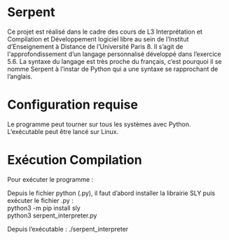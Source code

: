 # Serpent
Ce projet est réalisé dans le cadre des cours de L3 Interprétation et Compilation et Développement logiciel libre au sein de l’Institut d’Enseignement à Distance de l’Université Paris 8. Il s’agit de l'approfondissement d’un langage personnalisé développé dans l’exercice 5.6. La syntaxe du langage est très proche du français, c’est pourquoi il se nomme Serpent à l’instar de Python qui a une syntaxe se rapprochant de l’anglais.

# Configuration requise
Le programme peut tourner sur tous les systèmes avec Python. 
L’exécutable peut être lancé sur Linux.


# Exécution Compilation

Pour exécuter le programme : 

Depuis le fichier python (.py), il faut d’abord installer la librairie SLY puis exécuter le fichier .py : 
<br />python3 -m pip install sly
<br />python3 serpent_interpreter.py

Depuis l’exécutable :
./serpent_interpreter



